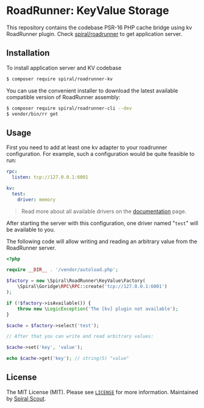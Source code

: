 # RoadRunner: KeyValue Storage

This repository contains the codebase PSR-16 PHP cache bridge using kv RoadRunner plugin.
Check [spiral/roadrunner](https://github.com/spiral/roadrunner) to get application server.

## Installation

To install application server and KV codebase

```bash
$ composer require spiral/roadrunner-kv
```

You can use the convenient installer to download the latest available compatible
version of RoadRunner assembly:

```bash
$ composer require spiral/roadrunner-cli --dev
$ vendor/bin/rr get
```

## Usage

First you need to add at least one kv adapter to your roadrunner configuration. 
For example, such a configuration would be quite feasible to run:

```yaml
rpc:
  listen: tcp://127.0.0.1:6001

kv:
  test:
    driver: memory
```

> Read more about all available drivers on the 
> [documentation](https://roadrunner.dev/docs) page.

After starting the server with this configuration, one driver named "`test`" 
will be available to you.

The following code will allow writing and reading an arbitrary value from the 
RoadRunner server.

```php
<?php

require __DIR__ . '/vendor/autoload.php';

$factory = new \Spiral\RoadRunner\KeyValue\Factory(
    \Spiral\Goridge\RPC\RPC::create('tcp://127.0.0.1:6001')
);

if (!$factory->isAvailable()) {
    throw new \LogicException('The [kv] plugin not available');
}

$cache = $factory->select('test');

// After that you can write and read arbitrary values:

$cache->set('key', 'value');

echo $cache->get('key'); // string(5) "value"
```

## License

The MIT License (MIT). Please see [`LICENSE`](./LICENSE) for more information. Maintained
by [Spiral Scout](https://spiralscout.com).
